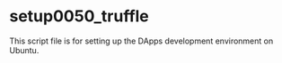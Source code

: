 # setup0050_truffle
This script file is for setting up the DApps development environment on Ubuntu.
